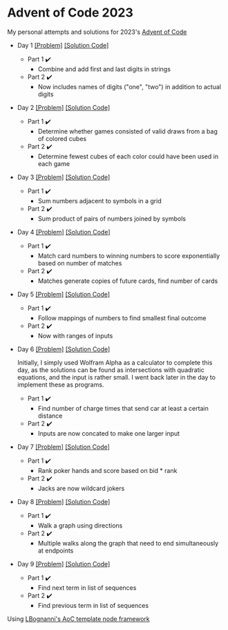 # Advent of Code 2023

My personal attempts and solutions for 2023's [Advent of Code](https://adventofcode.com/)

* Day 1 [[Problem]](https://adventofcode.com/2023/day/1) [[Solution Code]](/src/day1/index.ts)
  * Part 1 :heavy_check_mark:
    * Combine and add first and last digits in strings
  * Part 2 :heavy_check_mark:
    * Now includes names of digits ("one", "two") in addition to actual digits

* Day 2 [[Problem]](https://adventofcode.com/2023/day/2) [[Solution Code]](/src/day2/index.ts)
  * Part 1 :heavy_check_mark:
    * Determine whether games consisted of valid draws from a bag of colored cubes
  * Part 2 :heavy_check_mark:
    * Determine fewest cubes of each color could have been used in each game

* Day 3 [[Problem]](https://adventofcode.com/2023/day/3) [[Solution Code]](/src/day3/index.ts)
  * Part 1 :heavy_check_mark:
    * Sum numbers adjacent to symbols in a grid
  * Part 2 :heavy_check_mark:
    * Sum product of pairs of numbers joined by symbols

* Day 4 [[Problem]](https://adventofcode.com/2023/day/4) [[Solution Code]](/src/day4/index.ts)
  * Part 1 :heavy_check_mark:
    * Match card numbers to winning numbers to score exponentially based on number of matches
  * Part 2 :heavy_check_mark:
    * Matches generate copies of future cards, find number of cards

* Day 5 [[Problem]](https://adventofcode.com/2023/day/5) [[Solution Code]](/src/day5/index.ts)
  * Part 1 :heavy_check_mark:
    * Follow mappings of numbers to find smallest final outcome
  * Part 2 :heavy_check_mark:
    * Now with ranges of inputs

* Day 6 [[Problem]](https://adventofcode.com/2023/day/6) [[Solution Code]](/src/day6/index.ts)

  Initially, I simply used Wolfram Alpha as a calculator to complete this day, as the solutions can be found as intersections with quadratic equations, and the input is rather small.
  I went back later in the day to implement these as programs.
  * Part 1 :heavy_check_mark:
    * Find number of charge times that send car at least a certain distance
  * Part 2 :heavy_check_mark:
    * Inputs are now concated to make one larger input

* Day 7 [[Problem]](https://adventofcode.com/2023/day/7) [[Solution Code]](/src/day7/index.ts)
  * Part 1 :heavy_check_mark:
    * Rank poker hands and score based on bid * rank
  * Part 2 :heavy_check_mark:
    * Jacks are now wildcard jokers

* Day 8 [[Problem]](https://adventofcode.com/2023/day/8) [[Solution Code]](/src/day8/index.ts)
  * Part 1 :heavy_check_mark:
    * Walk a graph using directions
  * Part 2 :heavy_check_mark:
    * Multiple walks along the graph that need to end simultaneously at endpoints

* Day 9 [[Problem]](https://adventofcode.com/2023/day/9) [[Solution Code]](/src/day9/index.ts)
  * Part 1 :heavy_check_mark:
    * Find next term in list of sequences
  * Part 2 :heavy_check_mark:
    * Find previous term in list of sequences

Using [LBognanni's AoC template node framework](https://github.com/LBognanni/adventofcode-typescript-starter)

